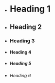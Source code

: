 - # Heading 1 
- ## Heading 2
- ### Heading 3
- #### Heading 4
- ##### Heading 5
- ###### Heading 6
